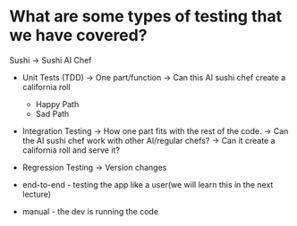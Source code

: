 # What are some types of testing that we have covered?

Sushi -> Sushi AI Chef

- Unit Tests (TDD) -> One part/function -> Can this AI sushi chef create a california roll
    - Happy Path
    - Sad Path
- Integration Testing -> How one part fits with the rest of the code. 
    -> Can the AI sushi chef work with other AI/regular chefs?
    -> Can it create a california roll and serve it?


- Regression Testing -> Version changes
- end-to-end - testing the app like a user(we will learn this in the next lecture)
- manual -  the dev is running the code